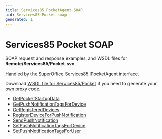 ```yaml
---
title: Services85.PocketAgent SOAP
uid: Services85-Pocket-soap
generated: 1
---
```


# Services85 Pocket SOAP

SOAP request and response examples, and WSDL files for **Remote/Services85/Pocket.svc**

Handled by the <see cref="T:SuperOffice.Services85.IPocketAgent">SuperOffice.Services85.IPocketAgent</see> interface.

Download [WSDL file for Services85/Pocket](../Services85-Pocket.md) if you need to generate your own proxy code.

* [GetPocketStartupData](GetPocketStartupData.md)
* [GetPushNotificationTagsForDevice](GetPushNotificationTagsForDevice.md)
* [GetRegisteredDevices](GetRegisteredDevices.md)
* [RegisterDeviceForPushNotification](RegisterDeviceForPushNotification.md)
* [SendPushNotification](SendPushNotification.md)
* [SetPushNotificationTagsForDevice](SetPushNotificationTagsForDevice.md)
* [SetPushNotificationTagsForUser](SetPushNotificationTagsForUser.md)
